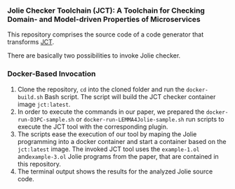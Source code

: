 ### Jolie Checker Toolchain (JCT): A Toolchain for Checking Domain- and Model-driven Properties of Microservices

This repository comprises the source code of a code generator that transforms [JCT](https://github.com/pwizenty/JCT).

There are basically two possibilities to invoke Jolie checker.

### Docker-Based Invocation
1. Clone the repository, `cd` into the cloned folder and run the `docker-build.sh` Bash script. The script will build the JCT checker container image `jct:latest`.
2. In order to execute the commands in our paper, we prepared the `docker-run-D3PC-sample.sh` or `docker-run-LEMMA4Jolie-sample.sh` run scripts to execute the JCT tool with the corresponding plugin.
3. The scripts ease the execution of our tool by maping the Jolie programming into a docker container and start a container based on the `jct:latest` image. The invoked JCT tool uses the `example-1.ol` and`example-3.ol` Jolie programs from the paper, that are contained in this repository.
4. The terminal output shows the results for the analyzed Jolie source code.


